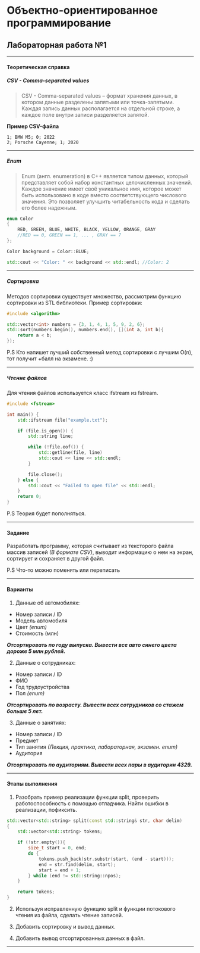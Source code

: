 # Объектно-ориентированное программирование  

## Лабораторная работа №1  
---  
#### Теоретическая справка   

##### CSV - Comma-separated values  
> CSV - Comma-separated values – формат хранения данных, в котором данные разделены запятыми или точка-запятыми. Каждая запись данных располагается на отдельной строке, а каждое поле внутри записи разделяется запятой.  

**Пример СSV-файла**  
```
1; BMW M5; 0; 2022
2; Porsche Cayenne; 1; 2020  
```
---

##### Enum   
> Enum (англ. enumeration) в C++ является типом данных, который представляет собой набор константных целочисленных значений. Каждое значение имеет своё уникальное имя, которое может быть использовано в коде вместо соответствующего числового значения. Это позволяет улучшить читабельность кода и сделать его более надежным.

  
```cpp
enum Color
{
    RED, GREEN, BLUE, WHITE, BLACK, YELLOW, ORANGE, GRAY
    //RED == 0, GREEN == 1, ... , GRAY == 7
};

Color background = Color::BLUE;

std::cout << "Color: " << background << std::endl; //Color: 2
```  
---

##### Сортировка  
Методов сортировки существует множество, рассмотрим функцию сортировки из STL библиотеки. 
Пример сортировки:  
```cpp
#include <algorithm>

std::vector<int> numbers = {3, 1, 4, 1, 5, 9, 2, 6};
std::sort(numbers.begin(), numbers.end(), [](int a, int b){ 
    return a < b; 
});
```

P.S Кто напишет лучший собственный метод сортировки с лучшим O(n), тот получит +балл на экзамене. :)  

---

##### Чтение файлов  
Для чтения файлов используется класс ifstream из fstream. 
```cpp
#include <fstream>

int main() {
    std::ifstream file("example.txt");

    if (file.is_open()) {
        std::string line;

        while (!file.eof()) {
            std::getline(file, line)
            std::cout << line << std::endl;
        }

        file.close();   
    } else {
        std::cout << "Failed to open file" << std::endl;
    }
    return 0;
}

```

P.S Теория будет пополняться.

---
#### **Задание**  
Разработать программу, которая считывает из тексторого файла массив записей *(В формате CSV)*, выводит информацию о нем на экран, сортирует и сохраняет в другой файл.  

P.S Что-то можно поменять или переписать

---  
#### **Варианты**   

1. Данные об автомобилях: 
 
* Номер записи / ID
* Модель автомобиля
* Цвет *(enum)*
* Стоимость (млн) 

***Отсортировать по году выпуска. Вывести все авто синего цвета дороже 5 млн рублей.***   

2. Данные о сотрудниках: 
* Номер записи / ID
* ФИО 
* Год трудоустройства
* Пол *(enum)*
  
***Отсортировать по возрасту. Вывести всех сотрудников со стажем больше 5 лет.*** 

3. Данные о занятиях: 
* Номер записи / ID
* Предмет
* Тип занятия *(Лекция, практика, лабораторная, экзамен. enum)*
* Аудитория  
  
***Отсортировать по аудиториям. Вывести всех пары в аудитории 4329.*** 

---

#### **Этапы выполнения**  

1. Разобрать пример реализации функции split, проверить работоспособность с помощью отладчика. Найти ошибки в реализации, пофиксить.
```cpp
std::vector<std::string> split(const std::string& str, char delim)
{
    std::vector<std::string> tokens;

    if (!str.empty()){
        size_t start = 0, end;
        do {
            tokens.push_back(str.substr(start, (end - start)));
            end = str.find(delim, start);
            start = end + 1;
        } while (end != std::string::npos);
    }

    return tokens;
}
```  
2. Используя исправленную функцию split и функции потокового чтения из файла, сделать чтение записей.
3. Добавить сортировку и вывод данных.  

4. Добавить вывод отсортированных данных в файл.

---
